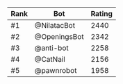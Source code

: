 Rank|Bot|Rating
---|---|---
#1|@NilatacBot|2440
#2|@OpeningsBot|2342
#3|@anti-bot|2258
#4|@CatNail|2156
#5|@pawnrobot|1958
